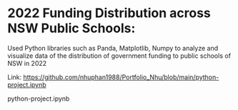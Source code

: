 # 2022 Funding Distribution across NSW Public Schools: 
Used Python libraries such as Panda, Matplotlib, Numpy to analyze and visualize data of the distribution of government funding to public schools of NSW in 2022

Link: https://github.com/nhuphan1988/Portfolio_Nhu/blob/main/python-project.ipynb

python-project.ipynb
# 

